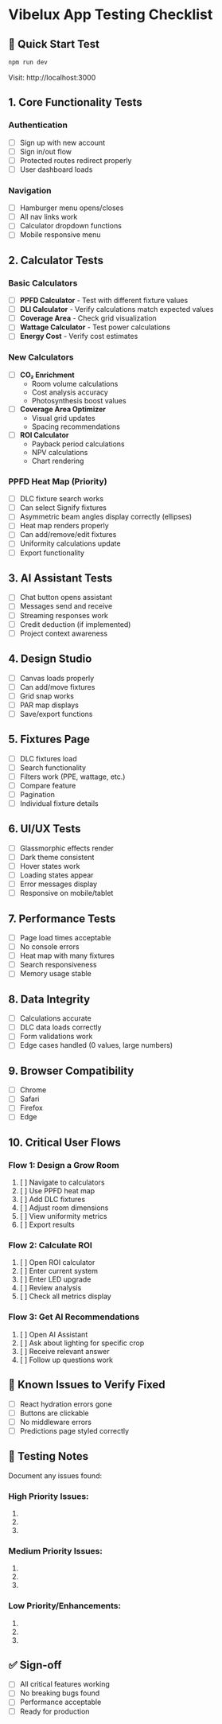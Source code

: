 # Vibelux App Testing Checklist

## 🚀 Quick Start Test
```bash
npm run dev
```
Visit: http://localhost:3000

## 1. Core Functionality Tests

### Authentication
- [ ] Sign up with new account
- [ ] Sign in/out flow
- [ ] Protected routes redirect properly
- [ ] User dashboard loads

### Navigation
- [ ] Hamburger menu opens/closes
- [ ] All nav links work
- [ ] Calculator dropdown functions
- [ ] Mobile responsive menu

## 2. Calculator Tests

### Basic Calculators
- [ ] **PPFD Calculator** - Test with different fixture values
- [ ] **DLI Calculator** - Verify calculations match expected values
- [ ] **Coverage Area** - Check grid visualization
- [ ] **Wattage Calculator** - Test power calculations
- [ ] **Energy Cost** - Verify cost estimates

### New Calculators
- [ ] **CO₂ Enrichment**
  - Room volume calculations
  - Cost analysis accuracy
  - Photosynthesis boost values
- [ ] **Coverage Area Optimizer**
  - Visual grid updates
  - Spacing recommendations
- [ ] **ROI Calculator**
  - Payback period calculations
  - NPV calculations
  - Chart rendering

### PPFD Heat Map (Priority)
- [ ] DLC fixture search works
- [ ] Can select Signify fixtures
- [ ] Asymmetric beam angles display correctly (ellipses)
- [ ] Heat map renders properly
- [ ] Can add/remove/edit fixtures
- [ ] Uniformity calculations update
- [ ] Export functionality

## 3. AI Assistant Tests
- [ ] Chat button opens assistant
- [ ] Messages send and receive
- [ ] Streaming responses work
- [ ] Credit deduction (if implemented)
- [ ] Project context awareness

## 4. Design Studio
- [ ] Canvas loads properly
- [ ] Can add/move fixtures
- [ ] Grid snap works
- [ ] PAR map displays
- [ ] Save/export functions

## 5. Fixtures Page
- [ ] DLC fixtures load
- [ ] Search functionality
- [ ] Filters work (PPE, wattage, etc.)
- [ ] Compare feature
- [ ] Pagination
- [ ] Individual fixture details

## 6. UI/UX Tests
- [ ] Glassmorphic effects render
- [ ] Dark theme consistent
- [ ] Hover states work
- [ ] Loading states appear
- [ ] Error messages display
- [ ] Responsive on mobile/tablet

## 7. Performance Tests
- [ ] Page load times acceptable
- [ ] No console errors
- [ ] Heat map with many fixtures
- [ ] Search responsiveness
- [ ] Memory usage stable

## 8. Data Integrity
- [ ] Calculations accurate
- [ ] DLC data loads correctly
- [ ] Form validations work
- [ ] Edge cases handled (0 values, large numbers)

## 9. Browser Compatibility
- [ ] Chrome
- [ ] Safari
- [ ] Firefox
- [ ] Edge

## 10. Critical User Flows

### Flow 1: Design a Grow Room
1. [ ] Navigate to calculators
2. [ ] Use PPFD heat map
3. [ ] Add DLC fixtures
4. [ ] Adjust room dimensions
5. [ ] View uniformity metrics
6. [ ] Export results

### Flow 2: Calculate ROI
1. [ ] Open ROI calculator
2. [ ] Enter current system
3. [ ] Enter LED upgrade
4. [ ] Review analysis
5. [ ] Check all metrics display

### Flow 3: Get AI Recommendations
1. [ ] Open AI Assistant
2. [ ] Ask about lighting for specific crop
3. [ ] Receive relevant answer
4. [ ] Follow up questions work

## 🐛 Known Issues to Verify Fixed
- [ ] React hydration errors gone
- [ ] Buttons are clickable
- [ ] No middleware errors
- [ ] Predictions page styled correctly

## 📝 Testing Notes
Document any issues found:

### High Priority Issues:
1. 
2. 
3. 

### Medium Priority Issues:
1. 
2. 
3. 

### Low Priority/Enhancements:
1. 
2. 
3. 

## ✅ Sign-off
- [ ] All critical features working
- [ ] No breaking bugs found
- [ ] Performance acceptable
- [ ] Ready for production